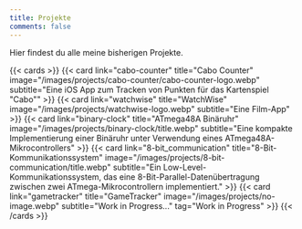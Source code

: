 ```yaml
---
title: Projekte
comments: false
---
```


Hier findest du alle meine bisherigen Projekte.

{{< cards >}}
    {{< card 
        link="cabo-counter" 
        title="Cabo Counter" 
        image="/images/projects/cabo-counter/cabo-counter-logo.webp" 
        subtitle="Eine iOS App zum Tracken von Punkten für das Kartenspiel \"Cabo\""
    >}}
    {{< card 
        link="watchwise" 
        title="WatchWise"
        image="/images/projects/watchwise-logo.webp" 
        subtitle="Eine Film-App"
    >}}
    {{< card 
        link="binary-clock" 
        title="ATmega48A Binäruhr" 
        image="/images/projects/binary-clock/title.webp"
        subtitle="Eine kompakte Implementierung einer Binäruhr unter Verwendung eines ATmega48A-Mikrocontrollers"
    >}}
    {{< card 
        link="8-bit_communication"
        title="8-Bit-Kommunikationssystem"
        image="/images/projects/8-bit-communication/title.webp"
        subtitle="Ein Low-Level-Kommunikationssystem, das eine 8-Bit-Parallel-Datenübertragung zwischen zwei ATmega-Mikrocontrollern implementiert."
    >}}
    {{< card 
        link="gametracker"
        title="GameTracker"
        image="/images/projects/no-image.webp"
        subtitle="Work in Progress..." 
        tag="Work in Progress"
    >}}
{{< /cards >}}